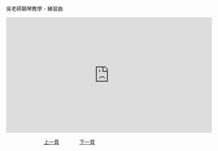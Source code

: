 ﻿---
keywords: 吳老師鋼琴教學 - 練習曲
---
吳老師鋼琴教學 - 練習曲

<iframe width="560" height="315" src="https://www.youtube.com/embed/uBHF0wxjJIk" title="練習曲" frameborder="0" allow="accelerometer; autoplay; clipboard-write; encrypted-media; gyroscope; picture-in-picture; web-share" allowfullscreen></iframe>

&nbsp;&nbsp;&nbsp;&nbsp;&nbsp;&nbsp;&nbsp;&nbsp;&nbsp;&nbsp;&nbsp;&nbsp;
&nbsp;&nbsp;&nbsp;&nbsp;&nbsp;&nbsp;&nbsp;&nbsp;&nbsp;&nbsp;&nbsp;&nbsp;
[上一頁](T-DoReMiFaSolLaSi)
&nbsp;&nbsp;&nbsp;&nbsp;&nbsp;&nbsp;&nbsp;&nbsp;&nbsp;&nbsp;&nbsp;&nbsp;
[下一頁](T-PracticeA06)

<!-- Google tag (gtag.js) -->
<script async src="https://www.googletagmanager.com/gtag/js?id=G-SK366WCHW3"></script>
<script>
  window.dataLayer = window.dataLayer || [];
  function gtag(){dataLayer.push(arguments);}
  gtag('js', new Date());

  gtag('config', 'G-SK366WCHW3');
</script>



